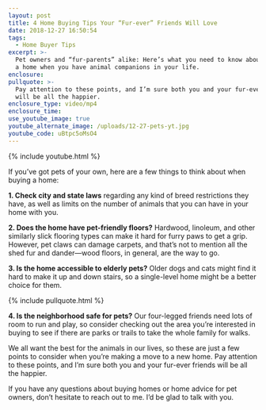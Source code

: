 ```yaml
---
layout: post
title: 4 Home Buying Tips Your “Fur-ever” Friends Will Love
date: 2018-12-27 16:50:54
tags:
  - Home Buyer Tips
excerpt: >-
  Pet owners and “fur-parents” alike: Here’s what you need to know about buying
  a home when you have animal companions in your life.
enclosure:
pullquote: >-
  Pay attention to these points, and I’m sure both you and your fur-ever friends
  will be all the happier.
enclosure_type: video/mp4
enclosure_time:
use_youtube_image: true
youtube_alternate_image: /uploads/12-27-pets-yt.jpg
youtube_code: uBtpc5oMsO4
---
```


{% include youtube.html %}

If you’ve got pets of your own, here are a few things to think about when buying a home:

**1. Check city and state laws** regarding any kind of breed restrictions they have, as well as limits on the number of animals that you can have in your home with you.

**2. Does the home have pet-friendly floors?** Hardwood, linoleum, and other similarly slick flooring types can make it hard for furry paws to get a grip. However, pet claws can damage carpets, and that’s not to mention all the shed fur and dander—wood floors, in general, are the way to go.

**3. Is the home accessible to elderly pets?** Older dogs and cats might find it hard to make it up and down stairs, so a single-level home might be a better choice for them.

{% include pullquote.html %}

**4. Is the neighborhood safe for pets?** Our four-legged friends need lots of room to run and play, so consider checking out the area you’re interested in buying to see if there are parks or trails to take the whole family for walks.

We all want the best for the animals in our lives, so these are just a few points to consider when you’re making a move to a new home. Pay attention to these points, and I’m sure both you and your fur-ever friends will be all the happier.

If you have any questions about buying homes or home advice for pet owners, don’t hesitate to reach out to me. I’d be glad to talk with you.
